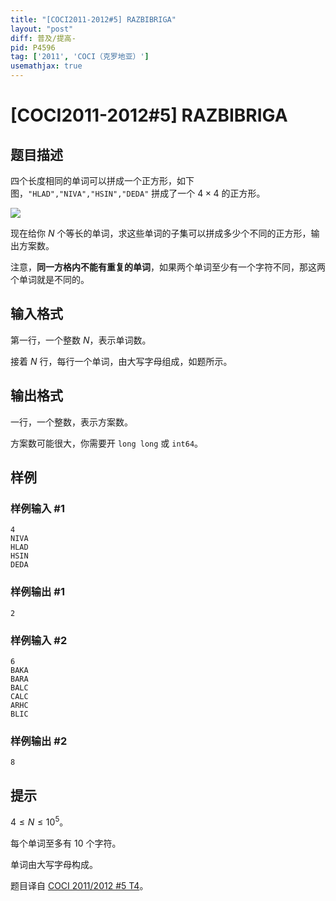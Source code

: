 ```yaml
---
title: "[COCI2011-2012#5] RAZBIBRIGA"
layout: "post"
diff: 普及/提高-
pid: P4596
tag: ['2011', 'COCI（克罗地亚）']
usemathjax: true
---
```


# [COCI2011-2012#5] RAZBIBRIGA
## 题目描述

四个长度相同的单词可以拼成一个正方形，如下图，`"HLAD","NIVA","HSIN","DEDA"` 拼成了一个 $4\times 4$ 的正方形。

![](https://cdn.luogu.com.cn/upload/image_hosting/7i3lhwgv.png)

现在给你 $N$ 个等长的单词，求这些单词的子集可以拼成多少个不同的正方形，输出方案数。

注意，**同一方格内不能有重复的单词**，如果两个单词至少有一个字符不同，那这两个单词就是不同的。
## 输入格式

第一行，一个整数 $N$，表示单词数。

接着 $N$ 行，每行一个单词，由大写字母组成，如题所示。
## 输出格式

一行，一个整数，表示方案数。

方案数可能很大，你需要开 `long long` 或 `int64`。
## 样例

### 样例输入 #1
```
4
NIVA
HLAD
HSIN
DEDA

```
### 样例输出 #1
```
2
```
### 样例输入 #2
```
6
BAKA
BARA
BALC
CALC
ARHC
BLIC

```
### 样例输出 #2
```
8
```
## 提示

$4\le N\le 10^{5}$。

每个单词至多有 $10$ 个字符。

单词由大写字母构成。

题目译自 [COCI 2011/2012 #5 T4](https://hsin.hr/coci/archive/2011_2012/contest5_tasks.pdf)。
